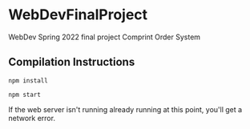 # WebDevFinalProject
WebDev Spring 2022 final project Comprint Order System


## Compilation Instructions


```
npm install
```

```
npm start
```
If the <a ref="https://github.com/diotte-am/WebDevFinalProjectServer"> web server</a> isn't running already running at this point, you'll get a network error.